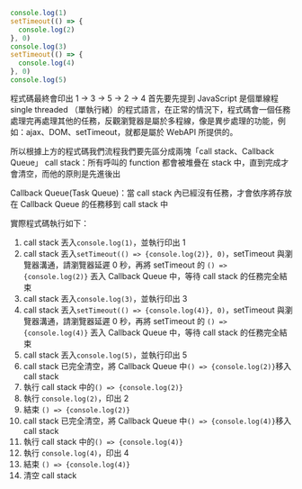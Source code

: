 ```js
console.log(1)
setTimeout(() => {
  console.log(2)
}, 0)
console.log(3)
setTimeout(() => {
  console.log(4)
}, 0)
console.log(5)
```

程式碼最終會印出 1 -> 3 -> 5 -> 2 -> 4
首先要先提到 JavaScript 是個單線程 single threaded （單執行緒）的程式語言，在正常的情況下，程式碼會一個任務處理完再處理其他的任務，反觀瀏覽器是屬於多程線，像是異步處理的功能，例如：ajax、DOM、setTimeout，就都是屬於 ＷebAPI 所提供的。

所以根據上方的程式碼我們流程我們要先區分成兩塊「call stack、Callback Queue」
call stack：所有呼叫的 function 都會被堆疊在 stack 中，直到完成才會清空，而他的原則是先進後出

Callback Queue(Task Queue)：當 call stack 內已經沒有任務，才會依序將存放在 Callback Queue 的任務移到 call stack 中

實際程式碼執行如下：
1. call stack 丟入`console.log(1)`，並執行印出 1
2. call stack 丟入`setTimeout(() => {console.log(2)}, 0)`，setTimeout 與瀏覽器溝通，請瀏覽器延遲 0 秒，再將 setTimeout 的 `() => {console.log(2)}` 丟入 Callback Queue 中，等待 call stack 的任務完全結束
3. call stack 丟入`console.log(3)`，並執行印出 3
4. call stack 丟入`setTimeout(() => {console.log(4)}, 0)`，setTimeout 與瀏覽器溝通，請瀏覽器延遲 0 秒，再將 setTimeout 的 `() => {console.log(4)}` 丟入 Callback Queue 中，等待 call stack 的任務完全結束
5. call stack 丟入`console.log(5)`，並執行印出 5
6. call stack 已完全清空，將 Callback Queue 中`() => {console.log(2)}`移入 call stack 
7. 執行 call stack 中的`() => {console.log(2)}`
8. 執行 `console.log(2)`，印出 2
9. 結束 `() => {console.log(2)}`
10. call stack 已完全清空，將 Callback Queue 中`() => {console.log(4)}`移入 call stack 
7. 執行 call stack 中的`() => {console.log(4)}`
8. 執行 `console.log(4)`，印出 4
11. 結束 `() => {console.log(4)}`
12. 清空 call stack